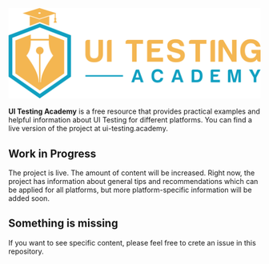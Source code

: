 ![UI Testing Academy](logo.svg)

**UI Testing Academy** is a free resource that provides practical examples and helpful information about UI Testing for different platforms. You can find a live version of the project at ui-testing.academy.

## Work in Progress
The project is live. The amount of content will be increased. Right now, the project has information about general tips and recommendations which can be applied for all platforms, but more platform-specific information will be added soon.

## Something is missing
If you want to see specific content, please feel free to crete an issue in this repository.
